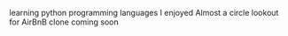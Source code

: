 learning python programming languages
I enjoyed Almost a circle
lookout for AirBnB clone coming soon
